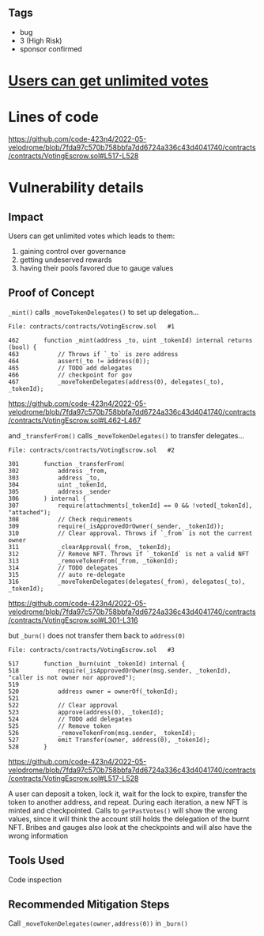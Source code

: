 ## Tags

- bug
- 3 (High Risk)
- sponsor confirmed

# [Users can get unlimited votes](https://github.com/code-423n4/2022-05-velodrome-findings/issues/129) 

# Lines of code

https://github.com/code-423n4/2022-05-velodrome/blob/7fda97c570b758bbfa7dd6724a336c43d4041740/contracts/contracts/VotingEscrow.sol#L517-L528


# Vulnerability details

## Impact
Users can get unlimited votes which leads to them:
1. gaining control over governance
2. getting undeserved rewards
3. having their pools favored due to gauge values

## Proof of Concept
`_mint()` calls `_moveTokenDelegates()` to set up delegation...
```solidity
File: contracts/contracts/VotingEscrow.sol   #1

462       function _mint(address _to, uint _tokenId) internal returns (bool) {
463           // Throws if `_to` is zero address
464           assert(_to != address(0));
465           // TODO add delegates
466           // checkpoint for gov
467           _moveTokenDelegates(address(0), delegates(_to), _tokenId);
```
https://github.com/code-423n4/2022-05-velodrome/blob/7fda97c570b758bbfa7dd6724a336c43d4041740/contracts/contracts/VotingEscrow.sol#L462-L467

and `_transferFrom()` calls `_moveTokenDelegates()` to transfer delegates...
```solidity
File: contracts/contracts/VotingEscrow.sol   #2

301       function _transferFrom(
302           address _from,
303           address _to,
304           uint _tokenId,
305           address _sender
306       ) internal {
307           require(attachments[_tokenId] == 0 && !voted[_tokenId], "attached");
308           // Check requirements
309           require(_isApprovedOrOwner(_sender, _tokenId));
310           // Clear approval. Throws if `_from` is not the current owner
311           _clearApproval(_from, _tokenId);
312           // Remove NFT. Throws if `_tokenId` is not a valid NFT
313           _removeTokenFrom(_from, _tokenId);
314           // TODO delegates
315           // auto re-delegate
316           _moveTokenDelegates(delegates(_from), delegates(_to), _tokenId);
```
https://github.com/code-423n4/2022-05-velodrome/blob/7fda97c570b758bbfa7dd6724a336c43d4041740/contracts/contracts/VotingEscrow.sol#L301-L316

but `_burn()` does not transfer them back to `address(0)`
```solidity
File: contracts/contracts/VotingEscrow.sol   #3

517       function _burn(uint _tokenId) internal {
518           require(_isApprovedOrOwner(msg.sender, _tokenId), "caller is not owner nor approved");
519   
520           address owner = ownerOf(_tokenId);
521   
522           // Clear approval
523           approve(address(0), _tokenId);
524           // TODO add delegates
525           // Remove token
526           _removeTokenFrom(msg.sender, _tokenId);
527           emit Transfer(owner, address(0), _tokenId);
528       }
```
https://github.com/code-423n4/2022-05-velodrome/blob/7fda97c570b758bbfa7dd6724a336c43d4041740/contracts/contracts/VotingEscrow.sol#L517-L528

A user can deposit a token, lock it, wait for the lock to expire, transfer the token to another address, and repeat. During each iteration, a new NFT is minted and checkpointed. Calls to `getPastVotes()` will show the wrong values, since it will think the account still holds the delegation of the burnt NFT. Bribes and gauges also look at the checkpoints and will also have the wrong information

## Tools Used
Code inspection

## Recommended Mitigation Steps
Call `_moveTokenDelegates(owner,address(0))` in `_burn()`


